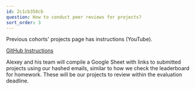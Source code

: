 ```yaml
---
id: 2c1cb358cb
question: How to conduct peer reviews for projects?
sort_order: 3
---
```


Previous cohorts' projects page has instructions (YouTube).

[GitHub Instructions](https://github.com/DataTalksClub/machine-learning-zoomcamp/blob/master/cohorts/2022/projects.md#midterm-project)

Alexey and his team will compile a Google Sheet with links to submitted projects using our hashed emails, similar to how we check the leaderboard for homework. These will be our projects to review within the evaluation deadline.